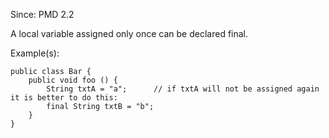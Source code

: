 Since: PMD 2.2

A local variable assigned only once can be declared final.

Example(s):
```
public class Bar {
	public void foo () {
		String txtA = "a"; 		// if txtA will not be assigned again it is better to do this:
		final String txtB = "b";
	}
}
```
